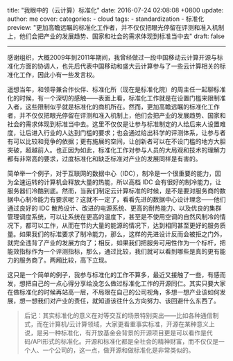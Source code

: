 title: "我眼中的（云计算）标准化"
date: 2016-07-24 02:08:08 +0800
update:
author: me
cover:
categories:
    - cloud
tags:
    - standardization
    - 标准化
preview: "更加高瞻远瞩的标准化工作者，并不仅仅把眼光停留在评测和准入机制上，他们会把产业的发展趋势、国家和社会的需求体现到标准当中去"
draft: false

---

感谢组织，大概2009年到2011年期间，我曾经做过一段中国移动云计算开源与标准化方面的协调人，也先后代表中国移动和盛大云计算参与了一些云计算相关的标准化工作，因此小有一些发言权。

遥想当年，和领导兼合作伙伴、标准化所（现在是标准化院）的周主任一起聊标准化的时候，有一个深切的感触——表面上看，标准化工作就是在设置门槛来限制准入者，这些限制似乎就是标准化的商机所在。然而，更加高瞻远瞩的标准化工作者，并不仅仅把眼光停留在评测和准入机制上，他们会把产业的发展趋势、国家和社会的需求体现到标准当中去。这里不仅仅是让参与标准制定的人给后来人设置难度，让后进入行业的人达到门槛的要求；也会通过给出科学的评测体系，让参与者有可以比较和竞争的依据；更有施展的空间，让创新者可以在不设门槛的地方大胆突破，超越前人。也正因为如此，标准化工作对参与人员的大局观和技术的理解力都有非常高的要求，过度标准化和缺乏标准对产业的发展同样是有害的。

简单举一个例子，对于互联网的数据中心（IDC），制冷是一个很重要的能力，因为全速运转的计算机会释放大量的热能，所以高档 IDC 会有很好的制冷能力，让服务器们冷酷到底。然而，当我们制定云计算标准的时候，是不是要对服务商的数据中心制冷能力有要求呢？这就不一定了，看看先进的数据中心设计理念——他们通过良好的 IDC 散热设计、改进的电源系统、更高的耐热能力、以及优良的集群管理调度系统，可以让系统在更高的温度下，甚至是不使用空调的自然风制冷的情况下，都可以工作，从而在节约大量的能源的情况下，达到相同甚至更好的服务质量。如果我们的标准要求了制冷能力，那么，这样的先进设计反而会被拒之门外，就完全违背了产业的发展方向了；相反，如果我们把服务可用性作为一个标杆，把能效指标作为一个评测指标，那么，通过比较，我们就可以看到哪些是真的更有能力的服务商了。两厢比较，高下立现。

这只是一个简单的例子，我参与标准化的工作不算多，最近又接触了一些，有感而发，想把自己的一点心得分享给没怎么做过标准化工作的开源同仁。其实只要大家在做标准化的时候再站高一层，不局限在自己的公司视角，多想一想产业该如何发展，想一想我们对产业的责任，就知道该往什么方向努力、该回避什么东西了。

> 后记：其实标准化的意义在对等交互的场景特别突出——比如各种通信制式，而在计算机/云计算领域，大家更看重事实标准，开源在某种意义上说，是另一种标准化，有开放基金会背景的开源项目更是可以看作是代码/API形式的标准化。开源和标准化都是全社会的精神财富，而不仅仅是一个人、一个公司的，这一点，做开源和做标准化是非常类似的。
